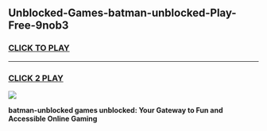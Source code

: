
## Unblocked-Games-batman-unblocked-Play-Free-9nob3
<h3>
<a href="https://premium76.site?title=batman-unblocked&ref=23A">CLICK TO PLAY</a></h3>
<hr>

<h3>
<a href="https://premium76.site?title=batman-unblocked&ref=23A">CLICK 2 PLAY</a>
  
</h3>

<a href="https://premium76.site?title=batman-unblocked&ref=23A"><img src="https://clearcache.store/games.png"></a>


**batman-unblocked games unblocked: Your Gateway to Fun and Accessible Online Gaming**
